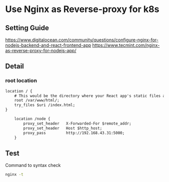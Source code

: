 # Use Nginx as Reverse-proxy for k8s 

## Setting Guide
https://www.digitalocean.com/community/questions/configure-nginx-for-nodejs-backend-and-react-frontend-app
https://www.tecmint.com/nginx-as-reverse-proxy-for-nodejs-app/

## Detail

### root location
```html
location / {
    # This would be the directory where your React app's static files are stored at
    root /var/www/html/;
    try_files $uri /index.html;
}
```

```html
    location /node {
        proxy_set_header   X-Forwarded-For $remote_addr;
        proxy_set_header   Host $http_host;
        proxy_pass         http://192.168.43.31:5000;
    }
```

### 

## Test

Command to syntax check

```bash
nginx -t
```